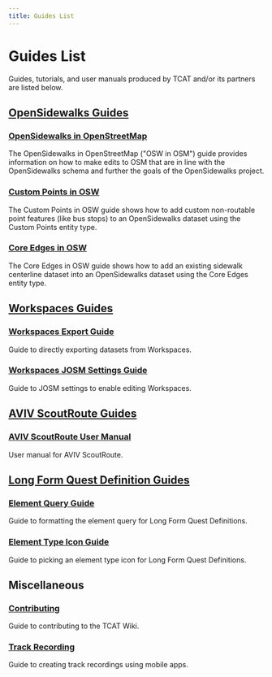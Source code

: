 ```yaml
---
title: Guides List
---
```


# Guides List

Guides, tutorials, and user manuals produced by TCAT and/or its partners are listed below.

## [OpenSidewalks Guides](../opensidewalks/guides/index.md)

### [OpenSidewalks in OpenStreetMap](../opensidewalks/guides/osw-in-osm.md)

The OpenSidewalks in OpenStreetMap ("OSW in OSM") guide provides information on how to make edits to OSM that are in line with the OpenSidewalks schema and further the goals of the OpenSidewalks project.

### [Custom Points in OSW](../opensidewalks/guides/custom-points-in-osw.md)

The Custom Points in OSW guide shows how to add custom non-routable point features (like bus stops) to an OpenSidewalks dataset using the Custom Points entity type.

### [Core Edges in OSW](../opensidewalks/guides/core-edges-in-osw.md)

The Core Edges in OSW guide shows how to add an existing sidewalk centerline dataset into an OpenSidewalks dataset using the Core Edges entity type.


## [Workspaces Guides](../tdei/producers/workspaces/guides/index.md)

### [Workspaces Export Guide](../tdei/producers/workspaces/guides/workspaces-export.md)

Guide to directly exporting datasets from Workspaces.

### [Workspaces JOSM Settings Guide](../tdei/producers/workspaces/josm/guides/workspaces-josm.md)

Guide to JOSM settings to enable editing Workspaces.


## [AVIV ScoutRoute Guides](../tdei/producers/workspaces/aviv-scoutroute/guides/index.md)

### [AVIV ScoutRoute User Manual](../tdei/producers/workspaces/aviv-scoutroute/guides/user-manual.md)

User manual for AVIV ScoutRoute.


## [Long Form Quest Definition Guides](../tdei/producers/workspaces/aviv-scoutroute/long-form/guides/index.md)

### [Element Query Guide](../tdei/producers/workspaces/aviv-scoutroute/long-form/guides/element-query.md)

Guide to formatting the element query for Long Form Quest Definitions.

### [Element Type Icon Guide](../tdei/producers/workspaces/aviv-scoutroute/long-form/guides/element-type-icon.md)

Guide to picking an element type icon for Long Form Quest Definitions.


## Miscellaneous

### [Contributing](contributing.md)

Guide to contributing to the TCAT Wiki.

### [Track Recording](track-recording.md)

Guide to creating track recordings using mobile apps.
